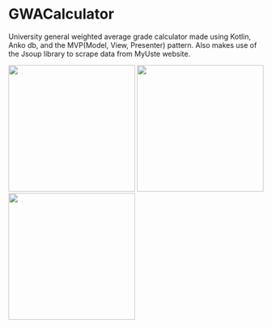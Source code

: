 # GWACalculator
University general weighted average grade calculator made using Kotlin, Anko db, and the MVP(Model, View, Presenter) pattern. Also makes use of the Jsoup library to scrape data from MyUste website.

<p>
  <img src="../master/screenshots/screen1.png" width="250"/>
  <img src="../master/screenshots/screen2.png" width="250"/>
  <img src="../master/screenshots/screen3.png" width="250"/>
</p>

